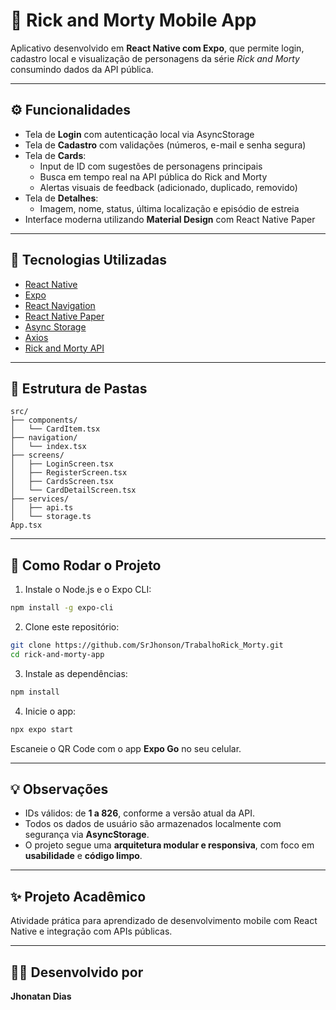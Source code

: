 # 📱 Rick and Morty Mobile App

Aplicativo desenvolvido em **React Native com Expo**, que permite login, cadastro local e visualização de personagens da série *Rick and Morty* consumindo dados da API pública.

---

## ⚙️ Funcionalidades

- Tela de **Login** com autenticação local via AsyncStorage  
- Tela de **Cadastro** com validações (números, e-mail e senha segura)  
- Tela de **Cards**:
  - Input de ID com sugestões de personagens principais  
  - Busca em tempo real na API pública do Rick and Morty  
  - Alertas visuais de feedback (adicionado, duplicado, removido)  
- Tela de **Detalhes**:
  - Imagem, nome, status, última localização e episódio de estreia  
- Interface moderna utilizando **Material Design** com React Native Paper

---

## 🧱 Tecnologias Utilizadas

- [React Native](https://reactnative.dev/)
- [Expo](https://expo.dev/)
- [React Navigation](https://reactnavigation.org/)
- [React Native Paper](https://callstack.github.io/react-native-paper/)
- [Async Storage](https://react-native-async-storage.github.io/async-storage/)
- [Axios](https://axios-http.com/)
- [Rick and Morty API](https://rickandmortyapi.com/)

---

## 📂 Estrutura de Pastas

```
src/
├── components/
│   └── CardItem.tsx
├── navigation/
│   └── index.tsx
├── screens/
│   ├── LoginScreen.tsx
│   ├── RegisterScreen.tsx
│   ├── CardsScreen.tsx
│   └── CardDetailScreen.tsx
├── services/
│   ├── api.ts
│   └── storage.ts
App.tsx
```

---

## 🚀 Como Rodar o Projeto

1. Instale o Node.js e o Expo CLI:
```bash
npm install -g expo-cli
```

2. Clone este repositório:
```bash
git clone https://github.com/SrJhonson/TrabalhoRick_Morty.git
cd rick-and-morty-app
```

3. Instale as dependências:
```bash
npm install
```

4. Inicie o app:
```bash
npx expo start
```

Escaneie o QR Code com o app **Expo Go** no seu celular.

---

## 💡 Observações

- IDs válidos: de **1 a 826**, conforme a versão atual da API.  
- Todos os dados de usuário são armazenados localmente com segurança via **AsyncStorage**.  
- O projeto segue uma **arquitetura modular e responsiva**, com foco em **usabilidade** e **código limpo**.

---

## ✨ Projeto Acadêmico

Atividade prática para aprendizado de desenvolvimento mobile com React Native e integração com APIs públicas.

---

## 👨‍💻 Desenvolvido por

**Jhonatan Dias**
